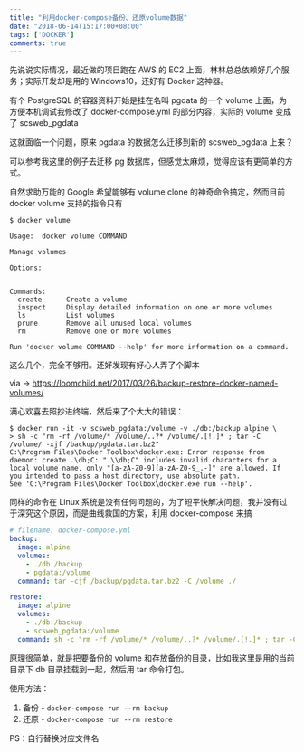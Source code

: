 ```yaml
---
title: "利用docker-compose备份、还原volume数据"
date: "2018-06-14T15:17:00+08:00"
tags: ['DOCKER']
comments: true
---
```


先说说实际情况，最近做的项目跑在 AWS 的 EC2 上面，林林总总依赖好几个服务；实际开发却是用的 Windows10，还好有 Docker 这神器。

有个 PostgreSQL 的容器资料开始是挂在名叫 pgdata 的一个 volume 上面，为方便本机调试我修改了 docker-compose.yml 的部分内容，实际的 volume 变成了 scsweb_pgdata

这就面临一个问题，原来 pgdata 的数据怎么迁移到新的 scsweb_pgdata 上来？

可以参考我这里的例子去迁移 pg 数据库，但感觉太麻烦，觉得应该有更简单的方式。

自然求助万能的 Google 希望能够有 volume clone 的神奇命令搞定，然而目前 docker volume 支持的指令只有 

```shell
$ docker volume

Usage:  docker volume COMMAND

Manage volumes

Options:


Commands:
  create      Create a volume
  inspect     Display detailed information on one or more volumes
  ls          List volumes
  prune       Remove all unused local volumes
  rm          Remove one or more volumes

Run 'docker volume COMMAND --help' for more information on a command.
```

这么几个，完全不够用。还好发现有好心人弄了个脚本

via -> https://loomchild.net/2017/03/26/backup-restore-docker-named-volumes/

满心欢喜去照抄进终端，然后来了个大大的错误：

```shell
$ docker run -it -v scsweb_pgdata:/volume -v ./db:/backup alpine \
> sh -c "rm -rf /volume/* /volume/..?* /volume/.[!.]* ; tar -C /volume/ -xjf /backup/pgdata.tar.bz2"
C:\Program Files\Docker Toolbox\docker.exe: Error response from daemon: create .\db;C: ".\\db;C" includes invalid characters for a local volume name, only "[a-zA-Z0-9][a-zA-Z0-9_.-]" are allowed. If you intended to pass a host directory, use absolute path.
See 'C:\Program Files\Docker Toolbox\docker.exe run --help'.
```

同样的命令在 Linux 系统是没有任何问题的，为了短平快解决问题，我并没有过于深究这个原因，而是曲线救国的方案，利用 docker-compose 来搞

```yml
# filename: docker-compose.yml
backup:
  image: alpine
  volumes:
    - ./db:/backup
    - pgdata:/volume
  command: tar -cjf /backup/pgdata.tar.bz2 -C /volume ./

restore:
  image: alpine
  volumes:
    - ./db:/backup
    - scsweb_pgdata:/volume
  command: sh -c "rm -rf /volume/* /volume/..?* /volume/.[!.]* ; tar -C /volume/ -xjf /backup/pgdata.tar.bz2"
  ```
  
  原理很简单，就是把要备份的 volume 和存放备份的目录，比如我这里是用的当前目录下 db 目录挂载到一起，然后用 tar 命令打包。
  
  使用方法：
  
  1. 备份 - `docker-compose run --rm backup`
  2. 还原 - `docker-compose run --rm restore`
  
  PS：自行替换对应文件名
  
